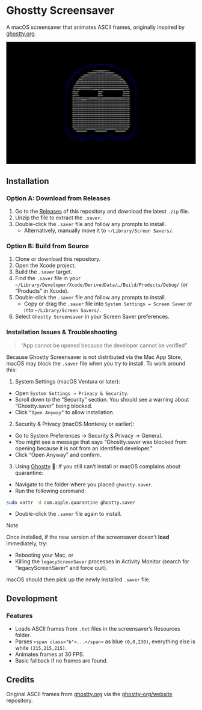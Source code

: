 # Ghostty Screensaver

A macOS screensaver that animates ASCII frames, originally inspired by [ghostty.org](https://ghostty.org/).

![Ghostty Screensaver Demo](assets/demo_1440.gif)

## Installation

### Option A: Download from Releases

1. Go to the [Releases](https://github.com/initor/ghostty-screensaver/releases) of this repository and download the latest `.zip` file.
2. Unzip the file to extract the `.saver`.
3. Double-click the `.saver` file and follow any prompts to install.
   - Alternatively, manually move it to `~/Library/Screen Savers/`.

### Option B: Build from Source

1. Clone or download this repository.
2. Open the Xcode project.
3. Build the `.saver` target.
4. Find the `.saver` file in your `~/Library/Developer/Xcode/DerivedData/…/Build/Products/Debug/` (or “Products” in Xcode).
5. Double-click the `.saver` file and follow any prompts to install.
   - Copy or drag the `.saver` file into `System Settings → Screen Saver` or into `~/Library/Screen Savers/`.
6. Select `Ghostty Screensaver` in your Screen Saver preferences.

### Installation Issues & Troubleshooting

> “App cannot be opened because the developer cannot be verified”

Because Ghostty Screensaver is not distributed via the Mac App Store, macOS may block the `.saver` file when you try to install. To work around this:

1. System Settings (macOS Ventura or later):

- Open `System Settings → Privacy & Security`.
- Scroll down to the “Security” section. You should see a warning about “Ghostty.saver” being blocked.
- Click `“Open Anyway”` to allow installation.

2. Security & Privacy (macOS Monterey or earlier):

- Go to System Preferences → Security & Privacy → General.
- You might see a message that says “Ghostty.saver was blocked from opening because it is not from an identified developer.”
- Click “Open Anyway” and confirm.

3. Using [Ghostty](https://ghostty.org/) 👻: If you still can’t install or macOS complains about quarantine:

- Navigate to the folder where you placed `ghostty.saver`.
- Run the following command:
```bash
sudo xattr -d com.apple.quarantine ghostty.saver
```
- Double-click the `.saver` file again to install.

> [!NOTE]
> Once installed, if the new version of the screensaver doesn’t **load** immediately, try:

- Rebooting your Mac, or
- Killing the `legacyScreenSaver` processes in Activity Monitor (search for “legacyScreenSaver” and force quit).

macOS should then pick up the newly installed `.saver` file.

## Development

### Features

- Loads ASCII frames from `.txt` files in the screensaver’s Resources folder.
- Parses `<span class="b">...</span>` as blue `(0,0,230)`, everything else is white `(215,215,215)`.
- Animates frames at 30 FPS.
- Basic fallback if no frames are found.

## Credits

Original ASCII frames from [ghostty.org](https://ghostty.org/) via the [ghostty-org/website](https://github.com/ghostty-org/website/tree/main/terminals/home/animation_frames) repository.

